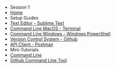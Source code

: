 <!-- docs/_sidebar.md -->

* Session 1 
* [Home](/session1/session1.md)
* Setup Guides  
* [Text Editor - Sublime Text](/session1/setup_sublime.md)
* [Command Line MacOS - Terminal](/session1/setup_terminal.md)
* [Command Line Windows - Windows PowerShell](/session1/setup_windows_powershell.md)
* [Version Control System - Github](/session1/setup_github.md)
* [API Client - Postman](https://www.postman.com/)
* Mini-Tutorials 
* [Command Line](/session1/tutorial_commandline.md)
* [Github Command Line Tool](/session1/tutorial_githubcommandline.md)


